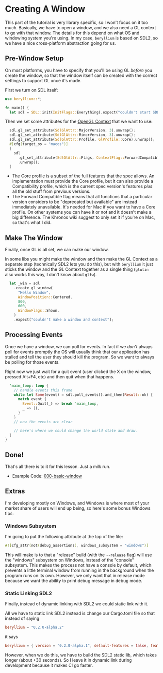 # Creating A Window

This part of the tutorial is very library specific, so I won't focus on it too
much. Basically, we have to open a window, and we also need a GL context to go
with that window. The details for this depend on what OS and windowing system
you're using. In my case, `beryllium` is based on SDL2, so we have a nice
cross-platform abstraction going for us.

## Pre-Window Setup

On most platforms, you have to specify that you'll be using GL _before_ you create the window, so that the window itself can be created with the correct settings to support GL once it's made.

First we turn on SDL itself:

```rust
use beryllium::*;

fn main() {
  let sdl = SDL::init(InitFlags::Everything).expect("couldn't start SDL");
```

Then we set some attributes for the [OpenGL
Context](https://www.khronos.org/opengl/wiki/OpenGL_Context) that we want to
use:

```rust
  sdl.gl_set_attribute(SdlGlAttr::MajorVersion, 3).unwrap();
  sdl.gl_set_attribute(SdlGlAttr::MinorVersion, 3).unwrap();
  sdl.gl_set_attribute(SdlGlAttr::Profile, GlProfile::Core).unwrap();
  #[cfg(target_os = "macos")]
  {
    sdl
      .gl_set_attribute(SdlGlAttr::Flags, ContextFlag::ForwardCompatible)
      .unwrap();
  }
```

* The Core profile is a subset of the full features that the spec allows. An
  implementation must provide the Core profile, but it can also provide a
  Compatibility profile, which is the current spec version's features _plus_ all
  the old stuff from previous versions.
* The Forward Compatible flag means that all functions that a particular version
  considers to be "deprecated but available" are instead immediately
  unavailable. It's needed for Mac if you want to have a Core profile. On other
  systems you can have it or not and it doesn't make a big difference. The
  Khronos wiki suggest to only set it if you're on Mac, so that's what I did.

## Make The Window

Finally, once GL is all set, we can make our window.

In some libs you might make the window and then make the GL Context as a
separate step (technically SDL2 lets you do this), but with `beryllium` it just
sticks the window and the GL Context together as a single thing (`glutin` also
works this way, I don't know about `glfw`).

```rust
  let _win = sdl
    .create_gl_window(
      "Hello Window",
      WindowPosition::Centered,
      800,
      600,
      WindowFlags::Shown,
    )
    .expect("couldn't make a window and context");
```

## Processing Events

Once we have a window, we can poll for events. In fact if we _don't_ always poll
for events promptly the OS will usually think that our application has stalled
and tell the user they should kill the program. So we want to always be polling
for those events.

Right now we just wait for a quit event (user clicked the X on the window,
pressed Alt+F4, etc) and then quit when that happens.

```rust
  'main_loop: loop {
    // handle events this frame
    while let Some(event) = sdl.poll_events().and_then(Result::ok) {
      match event {
        Event::Quit(_) => break 'main_loop,
        _ => (),
      }
    }
    // now the events are clear

    // here's where we could change the world state and draw.
  }
}
```

## Done!

That's all there is to it for this lesson. Just a milk run.

* Example Code: [000-basic-window](https://github.com/rust-tutorials/learn-opengl/blob/master/examples/000-basic-window.rs)

## Extras

I'm developing mostly on Windows, and Windows is where most of your market share of users will end up being, so here's some bonus Windows tips:

### Windows Subsystem

I'm going to put the following attribute at the top of the file:

```rust
#![cfg_attr(not(debug_assertions), windows_subsystem = "windows")]
```

This will make is to that a "release" build (with the `--release` flag) will use the "windows" subsystem on Windows, instead of the "console" subsystem. This makes the process not have a console by default, which prevents a little terminal window from running in the background when the program runs on its own. However, we only want that in release mode because we want the ability to print debug message in debug mode.

### Static Linking SDL2

Finally, instead of dynamic linking with SDL2 we could static link with it.

All we have to static link SDL2 instead is change our Cargo.toml file so that instead of saying

```toml
beryllium = "0.2.0-alpha.2"
```

it says

```toml
beryllium = { version = "0.2.0-alpha.1", default-features = false, features = ["link_static"] }
```

However, when we do this, we have to build the SDL2 static lib, which takes longer (about +30 seconds). So I leave it in dynamic link during development because it makes CI go faster.
